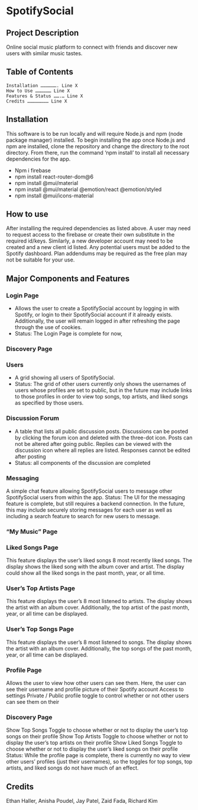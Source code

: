 # SpotifySocial 
## Project Description
Online social music platform to connect with friends and discover new users with similar music tastes. 
## Table of Contents
	Installation ………………. Line X
	How to Use ……………… Line X
	Features & Status …….… Line X
	Credits …………………… Line X
## Installation
This software is to be run locally and will require Node.js and npm (node package manager) installed. To begin installing the app once Node.js and npm are installed, clone the repository and change the directory to the root directory. From there, run the command ‘npm install’ to install all necessary dependencies for the app.
- Npm i firebase
- npm install react-router-dom@6
- npm install @mui/material
- npm install @mui/material @emotion/react @emotion/styled
- npm install @mui/icons-material
## How to use
After installing the required dependencies as listed above. A user may need to request access to the firebase or create their own substitute in the required id/keys. Similarly, a new developer account may need to be created and a new client id listed. Any potential users must be added to the Spotify dashboard. Plan addendums may be required as the free plan may not be suitable for your use.
## Major Components and Features
### Login Page
- Allows the user to create a SpotifySocial account by logging in with Spotify, or login to their SpotifySocial account if it already exists. Additionally, the user will remain logged in after refreshing the page through the use of cookies.
- Status: The Login Page is complete for now,
### Discovery Page
### Users
- A grid showing all users of SpotifySocial.
- Status: The grid of other users currently only shows the usernames of users whose profiles are set to public, but in the future may include links to those profiles in order to view top songs, top artists, and liked songs as specified by those users.
### Discussion Forum 
- A table that lists all public discussion posts. Discussions can be posted by clicking the forum icon and deleted with the three-dot icon. Posts can not be altered after going public. Replies can be viewed with the discussion icon where all replies are listed. Responses cannot be edited after posting
- Status: all components of the discussion are completed
### Messaging
A simple chat feature allowing SpotifySocial users to message other SpotifySocial users from within the app.
Status: The UI for the messaging feature is complete, but still requires a backend connection. In the future, this may include securely storing messages for each user as well as including a search feature to search for new users to message.
### “My Music” Page
### Liked Songs Page
This feature displays the user’s liked songs 8 most recently liked songs. The display shows the liked song with the album cover and artist. The display could show all the liked songs in the past month, year, or all time. 
### User’s Top Artists Page
This feature displays the user’s 8 most listened to artists. The display shows the artist with an album cover. Additionally, the top artist of the past month, year, or all time can be displayed. 
### User’s Top Songs Page
This feature displays the user’s 8 most listened to songs. The display shows the artist with an album cover. Additionally, the top songs of the past month, year, or all time can be displayed. 
### Profile Page
Allows the user to view how other users can see them. Here, the user can see their username and profile picture of their Spotify account
Access to settings
Private / Public profile toggle to control whether or not other users can see them on their
### Discovery Page
Show Top Songs Toggle to choose whether or not to display the user’s top songs on their profile
Show Top Artists Toggle to choose whether or not to display the user’s top artists on their profile
Show Liked Songs Toggle to choose whether or not to display the user’s liked songs on their profile
Status: While the profile page is complete, there is currently no way to view other users’ profiles (just their usernames), so the toggles for top songs, top artists, and liked songs do not have much of an effect.
## Credits
Ethan Haller, Anisha Poudel, Jay Patel, Zaid Fada, Richard Kim
